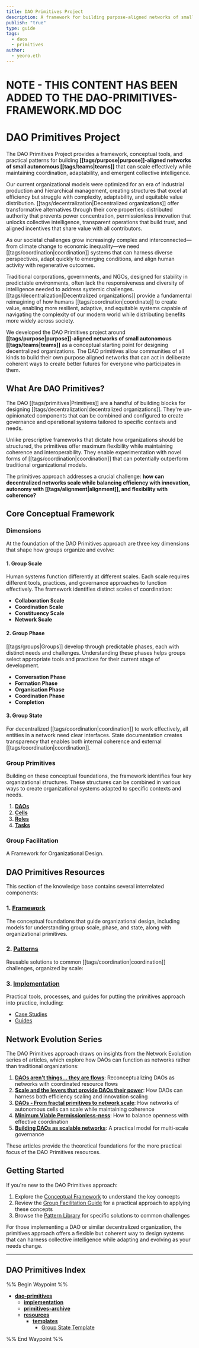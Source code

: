 ```yaml
---
title: DAO Primitives Project
description: A framework for building purpose-aligned networks of small autonomous teams that harness collective intelligence
publish: "true"
type: guide
tags:
  - daos
  - primitives
author:
  - yeoro.eth
---
```

# NOTE - THIS CONTENT HAS BEEN ADDED TO THE DAO-PRIMITIVES-FRAMEWORK.MD DOC



# DAO Primitives Project

The DAO Primitives Project provides a framework, conceptual tools, and practical patterns for building **[[tags/purpose|purpose]]-aligned networks of small autonomous [[tags/teams|teams]]** that can scale effectively while maintaining coordination, adaptability, and emergent collective intelligence.

Our current organizational models were optimized for an era of industrial production and hierarchical management, creating structures that excel at efficiency but struggle with complexity, adaptability, and equitable value distribution. [[tags/decentralization|Decentralized organizations]] offer transformative alternatives through their core properties: distributed authority that prevents power concentration, permissionless innovation that unlocks collective intelligence, transparent operations that build trust, and aligned incentives that share value with all contributors. 

As our societal challenges grow increasingly complex and interconnected—from climate change to economic inequality—we need [[tags/coordination|coordination]] systems that can harness diverse perspectives, adapt quickly to emerging conditions, and align human activity with regenerative outcomes. 

Traditional corporations, governments, and NGOs, designed for stability in predictable environments, often lack the responsiveness and diversity of intelligence needed to address systemic challenges. [[tags/decentralization|Decentralized organizations]] provide a fundamental reimagining of how humans [[tags/coordination|coordinate]] to create value, enabling more resilient, adaptive, and equitable systems capable of navigating the complexity of our modern world while distributing benefits more widely across society.

We developed the DAO Primitives project around **[[tags/purpose|purpose]]-aligned networks of small autonomous [[tags/teams|teams]]** as a conceptual starting point for designing decentralized organizations. The DAO primitives allow communities of all kinds to build their own purpose aligned networks that can act in deliberate coherent ways to create better futures for everyone who participates in them.

## What Are DAO Primitives?

The DAO [[tags/primitives|Primitives]] are a handful of building blocks for designing [[tags/decentralization|decentralized organizations]]. They're un-opinionated components that can be combined and configured to create governance and operational systems tailored to specific contexts and needs.

Unlike prescriptive frameworks that dictate how organizations should be structured, the primitives offer maximum flexibility while maintaining coherence and interoperability. They enable experimentation with novel forms of [[tags/coordination|coordination]] that can potentially outperform traditional organizational models.

The primitives approach addresses a crucial challenge: **how can decentralized networks scale while balancing efficiency with innovation, autonomy with [[tags/alignment|alignment]], and flexibility with coherence?**

## Core Conceptual Framework

### Dimensions
At the foundation of the DAO Primitives approach are three key dimensions that shape how groups organize and evolve:

#### 1. Group Scale
Human systems function differently at different scales. Each scale requires different tools, practices, and governance approaches to function effectively. The framework identifies distinct scales of coordination:
- **Collaboration Scale**
- **Coordination Scale**
- **Constituency Scale**
- **Network Scale**



#### 2. Group Phase

[[tags/groups|Groups]] develop through predictable phases, each with distinct needs and challenges. Understanding these phases helps groups select appropriate tools and practices for their current stage of development.
- **Conversation Phase**
- **Formation Phase**
- **Organisation Phase**
- **Coordination Phase**
- **Completion**


#### 3. Group State

For decentralized [[tags/coordination|coordination]] to work effectively, all entities in a network need clear interfaces. State documentation creates transparency that enables both internal coherence and external [[tags/coordination|coordination]].

### Group Primitives

Building on these conceptual foundations, the framework identifies four key organizational structures. These structures can be combined in various ways to create organizational systems adapted to specific contexts and needs.

1. **[DAOs](notes/dao-primitives/framework/organizational-primitives/daos.md)**
2. **[Cells](notes/dao-primitives/framework/organizational-primitives/cells.md)**
3. **[Roles](notes/dao-primitives/framework/organizational-primitives/roles.md)**
4. **[Tasks](notes/dao-primitives/framework/organizational-primitives/tasks.md)**

### Group Facilitation 
A Framework for Organizational Design. 


## DAO Primitives Resources

This section of the knowledge base contains several interrelated components:

### 1. [Framework](artifacts/guides/dao-primitives-framework/index.md#)
The conceptual foundations that guide organizational design, including models for understanding group scale, phase, and state, along with organizational primitives.

### 2. [Patterns](enveloppe/notes/dao-primitives/implementation/patterns/patterns.md#)
Reusable solutions to common [[tags/coordination|coordination]] challenges, organized by scale:

### 3. [Implementation](implementation.md#)
Practical tools, processes, and guides for putting the primitives approach into practice, including:
- [Case Studies](notes/dao-primitives/implementation/case-studies)
- [Guides](notes/dao-primitives/implementation/guides)


## Network Evolution Series

The DAO Primitives approach draws on insights from the Network Evolution series of articles, which explore how DAOs can function as networks rather than traditional organizations:

1. **[DAOs aren't things... they are flows](artifacts/articles/network-evolution%201/DAOs%20aren't%20things...%20they%20are%20flows..md)**: Reconceptualizing DAOs as networks with coordinated resource flows
2. **[Scale and the levers that provide DAOs their power](artifacts/articles/network-evolution%201/Scale%20and%20the%20levers%20that%20provide%20DAOs%20their%20power.md)**: How DAOs can harness both efficiency scaling and innovation scaling
3. **[DAOs - From fractal primitives to network scale](artifacts/articles/network-evolution%201/DAOs%20-%20From%20fractal%20primitives%20to%20network%20scale..md)**: How networks of autonomous cells can scale while maintaining coherence
4. **[Minimum Viable Permissionless-ness](artifacts/articles/network-evolution%201/Minimum%20Viable%20Permissionless-ness.md)**: How to balance openness with effective coordination
5. **[Building DAOs as scalable networks](artifacts/articles/network-evolution%201/Building%20DAOs%20as%20scalable%20networks.md)**: A practical model for multi-scale governance

These articles provide the theoretical foundations for the more practical focus of the DAO Primitives resources.

## Getting Started

If you're new to the DAO Primitives approach:

1. Explore the [Conceptual Framework](artifacts/guides/dao-primitives-framework/index.md#.md#) to understand the key concepts
2. Review the [Group Facilitation Guide](artifacts/guides/dao-primitives-framework/group-facilitation.md#) for a practical approach to applying these concepts
3. Browse the [Pattern Library](enveloppe/notes/dao-primitives/implementation/patterns/patterns.md#.md#) for specific solutions to common challenges

For those implementing a DAO or similar decentralized organization, the primitives approach offers a flexible but coherent way to design systems that can harness collective intelligence while adapting and evolving as your needs change.

---

## DAO Primitives Index

%% Begin Waypoint %%
- **[dao-primitives](index.md#)**
  - **[implementation](implementation.md#)**
  - **[primitives-archive](primitives-archive.md#)**
  - **[resources](resources.md#)**
    - **[templates](templates.md#)**
      - [Group State Template](group-state-template.md#)

%% End Waypoint %%